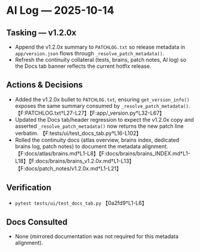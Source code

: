 # AI Log — 2025-10-14

## Tasking — v1.2.0x
- Append the v1.2.0x summary to `PATCHLOG.txt` so release metadata in `app/version.json` flows through `_resolve_patch_metadata()`.
- Refresh the continuity collateral (tests, brains, patch notes, AI log) so the Docs tab banner reflects the current hotfix release.

## Actions & Decisions
- Added the v1.2.0x bullet to `PATCHLOG.txt`, ensuring `get_version_info()` exposes the same summary consumed by `_resolve_patch_metadata()`. 【F:PATCHLOG.txt†L27-L27】【F:app/_version.py†L32-L67】
- Updated the Docs tab/header regression to expect the v1.2.0x copy and asserted `_resolve_patch_metadata()` now returns the new patch line verbatim. 【F:tests/ui/test_docs_tab.py†L16-L102】
- Rolled the continuity docs (atlas overview, brains index, dedicated brains log, patch notes) to document the metadata alignment. 【F:docs/atlas/brains.md†L1-L8】【F:docs/brains/brains_INDEX.md†L1-L18】【F:docs/brains/brains_v1.2.0x.md†L1-L13】【F:docs/patch_notes/v1.2.0x.md†L1-L21】

## Verification
- `pytest tests/ui/test_docs_tab.py` 【0a2fd9†L1-L6】

## Docs Consulted
- None (mirrored documentation was not required for this metadata alignment).
